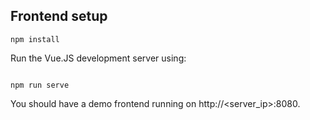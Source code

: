 ## Frontend setup

```
npm install
```
Run the Vue.JS development server using:
```

npm run serve
```

You should have a demo frontend running on http://<server_ip>:8080.
